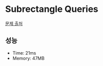 # Subrectangle Queries

[문제 출처](https://leetcode.com/problems/subrectangle-queries)

## 성능

- Time: 21ms
- Memory: 47MB